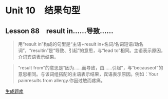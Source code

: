 ﻿ # Unit 10　结果句型
 ## Lesson 88　result in……导致……
 
> 用“result in”构成的句型是“主语+result in+名词/名词短语/动名词”，“resultin”是“导致、引起”的意思，与“lead to”相同。主语表示原因，介词宾语表示结果。

> “result from”的意思是“因为……而导致，由……引起”，与“becauseof”的意思相同。与该词组搭配的主语表示结果，宾语表示原因。例如：Your painresults from allergy.你因过敏而疼痛。


 [生成题库](./sentence/f088.json)